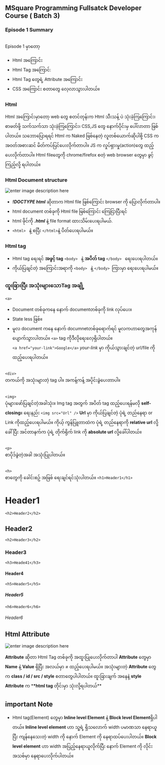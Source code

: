 ## MSquare Programming Fullsatck Developer Course ( Batch 3)

### Episode 1 Summary

##

Episode 1 မှာတော့

- Html အကြောင်း
- Html Tag အကြောင်:
- Html Tag တွေရဲ့ Attribute အကြောင်း
- CSS အကြောင်း
  စတာတွေ လေ့လာသွားပါတယ်။

### Html

Html အကြောင်းမှာတော့
web တွေ စတင်တုန်းက Html သီးသန့် ပဲ သုံးခဲ့ကြကြောင်း၊
စာဖတ်ဖို့ သက်သက်သာ သုံးခဲ့ကြကြောင်း၊
CSS,JS တွေ နောက်ပိုင်းမှ ပေါ်လာတာ ဖြစ်ပါတယ်။
သဘောပြောရရင်
Html က Naked ဖြစ်နေတဲ့ လူတစ်ယောက်ဆိုပါစို့
CSS က အ၀တ်အစားဆင် မိတ်ကပ်ပြင်ပေးလိုက်တာပါ။
JS က လှုပ်ရှားမှု(action)တွေ ထည့်ပေးလိုက်တာပါ။
Html fileတွေကို chrome/firefox စတဲ့ web browser တွေမှာ ဖွင့်ကြည့်လို့ ရပါတယ်။

### Html Document structure

![enter image description here](https://lecturely.com/assets/ckeditor/imageuploader/uploads/html-cheatsheet-intro.png)

- **_!DOCTYPE html_** ဆိုတာက Html file ဖြစ်ကြောင်း browser ကို ပြောလိုက်တာပါ။
- html document တစ်ခုကို Html file ဖြစ်ကြောင်း ကြေငြာပြီးရင်
- html ဖိုင်ကို **_.html_** နဲ့ file format ထားသိမ်းပေးရပါမယ်.
- `<html> ` နဲ့ စပြီး `</html>`နဲ့ ပိတ်ပေးရပါမယ်။

### **Html tag**

- Html tag ရေးရင် **အဖွင့် tag** `<body> ` နဲ့ **အပိတ် tag** `</body> ` ရေးပေးရပါတယ်။
- ကိုယ်ပြချင်တဲ့ အကြောင်းအရာကို `<body> ` နဲ့ `</body> `ကြားမှာ ရေးပေးရပါမယ်။

### ထူးခြားပြီး အသုံးများသောTag အချို့

`<a> `<br>

- Document တစ်ခုကနေ နောက် documentတစ်ခုကို link လုပ်ပေး။
- State less ဖြစ်။
- မူလ document ကနေ နောက် documnetတစ်ခုရောက်ရင် မူလကဟာတွေအကုန်ပျောက်သွားပါတယ်။
  `<a>` tag ကိုဒီလိုရေးလေ့ရှိပါတယ်။<br>
  `<a href="your-link">Google</a>`
  _your-link_ မှာ ကိုယ်သွားချင်တဲ့ url/file ကိုထည့်ပေးရပါတယ်။

##

`<div> `<br>
တကယ်ကို အသုံးများတဲ့ tag ပါ။
အကန့်ကန့် အပိုင်းခွဲပေးတာပါ။

##

`<img> `<br>
ပုံများဖော်ပြချင်တဲ့အခါသုံး။
Img tag အတွက် အပိတ် tag ထည့်ပေးရန်မလို **self-closing**။
ရေးနည်း `<img src="Url" />`
**Url** မှာ ကိုယ်ပြချင်တဲ့ ပုံရဲ့ တည်နေရာ or Link ကိုထည့်ပေးရပါမယ်။
ကိုယ့် ကွန်ပြူတာထဲက ပုံရဲ့ တည်နေရာကို
**relative url** လို့ခေါ်ပြီး အင်တာနက်က ပုံရဲ့ တိုက်ရိုက် link ကို **absolute url** လို့ခေါ်ပါတယ်။

##

`<p> `<br>
စာပိုဒ်ခွဲတဲ့အခါ အသုံးပြုပါတယ်။

##

`<h> `<br>
စာတွေကို ခေါင်းစဥ် အဖြစ် ရေးချင်ရင်သုံးပါတယ်။
`<h1>Header1</h1>`

# Header1

`<h2>Header2</h2>`

## Header2

`<h2>Header3</h2>`

### Header3

`<h3>Heade41</h3>`

#### Header4

`<h5>Header5</h5>`

##### Header5

`<h6>Header6</h6>`

###### Header6

##

## Html Attribute

![enter image description here](https://clearlydecoded.com/assets/images/posts/2017-09-04-anatomy-of-html-tag/html-tag-attributes.png)

**Attribute** ဆိုတာ Html Tag တစ်ခုကို အထူးပြုပေးလိုက်တာပါ
**Attribute** တွေမှာ **Name** နဲ့ **Value** ရှိပြီး အလယ်မှာ **_=_** ထည့်ပေးရပါမယ်။
အသုံးများတဲ့ **Attribute** တွေက
**class / id / src / style** စတာတွေပါပါတယ်။
ထူးခြားချက် အနေနဲ့ **style Attribute** က \***\*html tag** တိုင်းမှာ သုံးလို့ရပါတယ်\*\*

##

## important Note

- Html tag(Element) တွေမှာ
  **Inline level Element** နဲ့ **Block level Element**ရှိပါတယ်။
  **Inline level element** ဟာ သူ့ရဲ့ ရှိသလောက် width ပမာဏသာ နေရာယူပြီး ကျန်နေသေးတဲ့ width ကို နောက် Element ကို နေရာထပ်ပေးပါတယ်။
  **Block level element** ဟာ width အပြည့်နေရာယူလိုက်ပြီး နောက် Element ကို လိုင်း အသစ်မှာ နေရာပေးလိုက်ပါတယ်။
